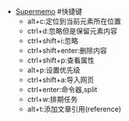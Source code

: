 - [Supermemo](<Supermemo.md>) #快捷键
    - alt+c:定位到当前元素所在位置
    - ctrl+d:忽略但是保留元素内容
    - ctrl+shift+i:忽略
    - ctrl+shift+enter:删除内容
    - ctrl+shift+p:查看属性
    - alt+p:设置优先级
    - ctrl+shift+a:导入网页
    - ctrl+enter:命令器,split
    - ctrl+w:排期任务
    - alt+t:添加文章引用(reference)
